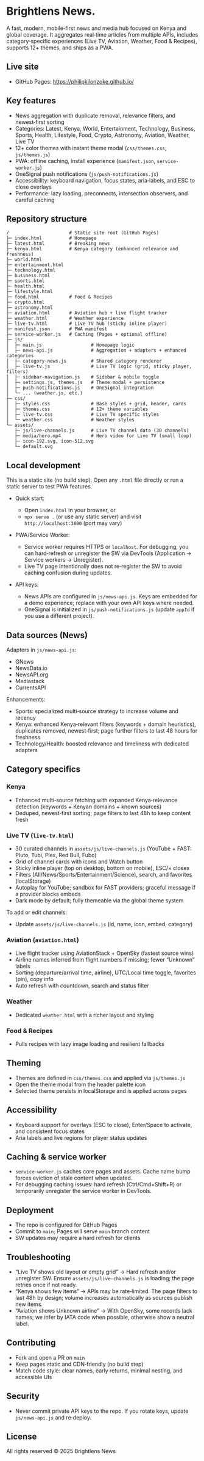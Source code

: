 # Brightlens News.

A fast, modern, mobile‑first news and media hub focused on Kenya and global coverage. It aggregates real‑time articles from multiple APIs, includes category‑specific experiences (Live TV, Aviation, Weather, Food & Recipes), supports 12+ themes, and ships as a PWA.

## Live site

- GitHub Pages: https://philipkilonzoke.github.io/

## Key features

- News aggregation with duplicate removal, relevance filters, and newest‑first sorting
- Categories: Latest, Kenya, World, Entertainment, Technology, Business, Sports, Health, Lifestyle, Food, Crypto, Astronomy, Aviation, Weather, Live TV
- 12+ color themes with instant theme modal (`css/themes.css`, `js/themes.js`)
- PWA: offline caching, install experience (`manifest.json`, `service-worker.js`)
- OneSignal push notifications (`js/push-notifications.js`)
- Accessibility: keyboard navigation, focus states, aria‑labels, and ESC to close overlays
- Performance: lazy loading, preconnects, intersection observers, and careful caching

## Repository structure

```
/                      # Static site root (GitHub Pages)
├─ index.html          # Homepage
├─ latest.html         # Breaking news
├─ kenya.html          # Kenya category (enhanced relevance and freshness)
├─ world.html
├─ entertainment.html
├─ technology.html
├─ business.html
├─ sports.html
├─ health.html
├─ lifestyle.html
├─ food.html           # Food & Recipes
├─ crypto.html
├─ astronomy.html
├─ aviation.html       # Aviation hub + live flight tracker
├─ weather.html        # Weather experience
├─ live-tv.html        # Live TV hub (sticky inline player)
├─ manifest.json       # PWA manifest
├─ service-worker.js   # Caching (Pages + optional offline)
├─ js/
│  ├─ main.js                  # Homepage logic
│  ├─ news-api.js              # Aggregation + adapters + enhanced categories
│  ├─ category-news.js         # Shared category renderer
│  ├─ live-tv.js               # Live TV logic (grid, sticky player, filters)
│  ├─ sidebar-navigation.js    # Sidebar & mobile toggle
│  ├─ settings.js, themes.js   # Theme modal + persistence
│  ├─ push-notifications.js    # OneSignal integration
│  └─ ... (weather.js, etc.)
├─ css/
│  ├─ styles.css               # Base styles + grid, header, cards
│  ├─ themes.css               # 12+ theme variables
│  ├─ live-tv.css              # Live TV specific styles
│  └─ weather.css              # Weather styles
└─ assets/
   ├─ js/live-channels.js      # Live TV channel data (30 channels)
   ├─ media/hero.mp4           # Hero video for Live TV (small loop)
   ├─ icon-192.svg, icon-512.svg
   └─ default.svg
```

## Local development

This is a static site (no build step). Open any `.html` file directly or run a static server to test PWA features.

- Quick start:
  - Open `index.html` in your browser, or
  - `npx serve .` (or use any static server) and visit `http://localhost:3000` (port may vary)

- PWA/Service Worker:
  - Service worker requires HTTPS or `localhost`. For debugging, you can hard‑refresh or unregister the SW via DevTools (Application → Service workers → Unregister).
  - Live TV page intentionally does not re‑register the SW to avoid caching confusion during updates.

- API keys:
  - News APIs are configured in `js/news-api.js`. Keys are embedded for a demo experience; replace with your own API keys where needed.
  - OneSignal is initialized in `js/push-notifications.js` (update `appId` if you use a different project).

## Data sources (News)

Adapters in `js/news-api.js`:
- GNews
- NewsData.io
- NewsAPI.org
- Mediastack
- CurrentsAPI

Enhancements:
- Sports: specialized multi‑source strategy to increase volume and recency
- Kenya: enhanced Kenya‑relevant filters (keywords + domain heuristics), duplicates removed, newest‑first; page further filters to last 48 hours for freshness
- Technology/Health: boosted relevance and timeliness with dedicated adapters

## Category specifics

### Kenya
- Enhanced multi‑source fetching with expanded Kenya‑relevance detection (keywords + Kenyan domains + known sources)
- Deduped, newest‑first sorting; page filters to last 48h to keep content fresh

### Live TV (`live-tv.html`)
- 30 curated channels in `assets/js/live-channels.js` (YouTube + FAST: Pluto, Tubi, Plex, Red Bull, Fubo)
- Grid of channel cards with icons and Watch button
- Sticky inline player (top on desktop, bottom on mobile), ESC/× closes
- Filters (All/News/Sports/Entertainment/Science), search, and favorites (localStorage)
- Autoplay for YouTube; sandbox for FAST providers; graceful message if a provider blocks embeds
- Dark mode by default; fully themeable via the global theme system

To add or edit channels:
- Update `assets/js/live-channels.js` (id, name, icon, embed, category)

### Aviation (`aviation.html`)
- Live flight tracker using AviationStack + OpenSky (fastest source wins)
- Airline names inferred from flight numbers if missing; fewer “Unknown” labels
- Sorting (departure/arrival time, airline), UTC/Local time toggle, favorites (pin), copy info
- Auto refresh with countdown, search and status filter

### Weather
- Dedicated `weather.html` with a richer layout and styling

### Food & Recipes
- Pulls recipes with lazy image loading and resilient fallbacks

## Theming

- Themes are defined in `css/themes.css` and applied via `js/themes.js`
- Open the theme modal from the header palette icon
- Selected theme persists in localStorage and is applied across pages

## Accessibility

- Keyboard support for overlays (ESC to close), Enter/Space to activate, and consistent focus states
- Aria labels and live regions for player status updates

## Caching & service worker

- `service-worker.js` caches core pages and assets. Cache name bump forces eviction of stale content when updated.
- For debugging caching issues: hard refresh (Ctrl/Cmd+Shift+R) or temporarily unregister the service worker in DevTools.

## Deployment

- The repo is configured for GitHub Pages
- Commit to `main`; Pages will serve `main` branch content
- SW updates may require a hard refresh for clients

## Troubleshooting

- “Live TV shows old layout or empty grid” → Hard refresh and/or unregister SW. Ensure `assets/js/live-channels.js` is loading; the page retries once if not ready.
- “Kenya shows few items” → APIs may be rate‑limited. The page filters to last 48h by design; volume increases automatically as sources publish new items.
- “Aviation shows Unknown airline” → With OpenSky, some records lack names; we infer by IATA code when possible, otherwise show a neutral label.

## Contributing

- Fork and open a PR on `main`
- Keep pages static and CDN‑friendly (no build step)
- Match code style: clear names, early returns, minimal nesting, and accessible UIs

## Security

- Never commit private API keys to the repo. If you rotate keys, update `js/news-api.js` and re‑deploy.

## License

All rights reserved © 2025 Brightlens News
